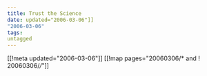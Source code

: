 ```yaml
---
title: Trust the Science
date: updated="2006-03-06"]]
"2006-03-06"
tags:
untagged
---
```

[[!meta updated="2006-03-06"]]
[[!map pages="20060306/* and ! 20060306/*/*"]]
